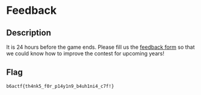 Feedback
===

## Description

It is 24 hours before the game ends. Please fill us the [feedback form](https://forms.gle/4Ggah5YRVejRMxT98) so that we could know how to improve the contest for upcoming years!

## Flag

`b6actf{th4nk5_f0r_p14y1n9_b4uh1ni4_c7f!}`